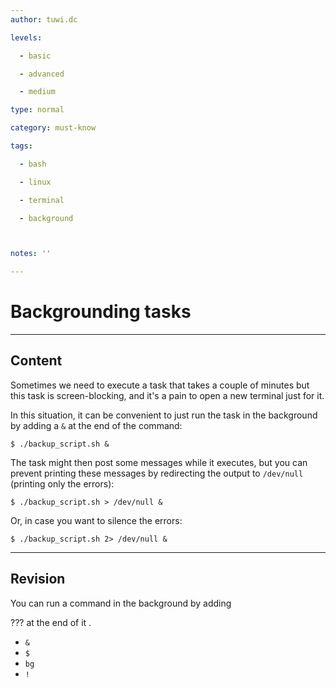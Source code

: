 ```yaml
---
author: tuwi.dc

levels:

  - basic

  - advanced

  - medium

type: normal

category: must-know

tags:

  - bash

  - linux

  - terminal

  - background



notes: ''

---
```


# Backgrounding tasks 

---
## Content

Sometimes we need to execute a task that takes a couple of minutes but this task is screen-blocking, and it's a pain to open a new terminal just for it.

In this situation, it can be convenient to just run the task in the background
by adding a `&` at the end of the command:

```
$ ./backup_script.sh &
```

The task might then post some messages while it executes, but you can prevent printing these messages  by redirecting the output to `/dev/null` (printing only the errors):
```
$ ./backup_script.sh > /dev/null &
```

Or, in case you want to silence the errors:
```
$ ./backup_script.sh 2> /dev/null &
```

---
## Revision

You can run a command in the background by adding 

??? at the end of it .


* `&`
* `$`
* `bg`
* `!`

